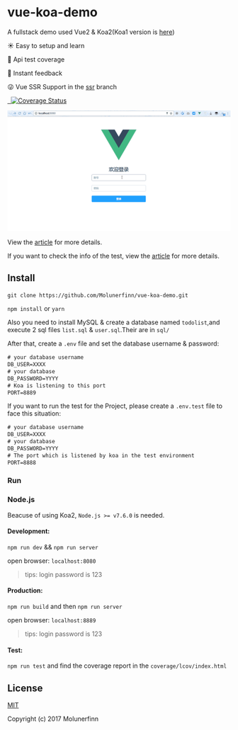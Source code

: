 # vue-koa-demo

A fullstack demo used Vue2 & Koa2(Koa1 version is [here](https://github.com/Molunerfinn/vue-koa-demo/tree/koa1))

:sunny: Easy to setup and learn

:100: Api test coverage

:rocket: Instant feedback 

:stuck_out_tongue_winking_eye: Vue SSR Support in the [ssr](https://github.com/Molunerfinn/vue-koa-demo/tree/ssr) branch

<p align="left">
  <a href="https://github.com/feross/standard">
    <img src="https://img.shields.io/badge/code%20style-standard-green.svg?style=flat-square" alt="">
  </a>
  <a href="https://github.com/facebook/jest">
    <img src="https://img.shields.io/badge/tested_with-jest-99424f.svg" alt="">
  </a>
  <a href='https://coveralls.io/github/Molunerfinn/vue-koa-demo?branch=master'>
    <img src='https://coveralls.io/repos/github/Molunerfinn/vue-koa-demo/badge.svg?branch=master' alt='Coverage Status' />
  </a>
</p>

![Todolist](https://github.com/nekolr/vue-koa-demo/blob/master/snapshot.gif 'todolist')

View the [article](https://molunerfinn.com/Vue+Koa/) for more details.

If you want to check the info of the test, view the [article](https://molunerfinn.com/Use-Jest-To-Test-Vue-Koa/) for more details.

## Install

`git clone https://github.com/Molunerfinn/vue-koa-demo.git`

`npm install` or `yarn`

Also you need to install MySQL & create a database named `todolist`,and execute 2 sql files `list.sql` & `user.sql`.Their are in `sql/`

After that, create a `.env` file and set the database username & password:

```env
# your database username
DB_USER=XXXX
# your database
DB_PASSWORD=YYYY 
# Koa is listening to this port
PORT=8889
```

If you want to run the test for the Project, please create a `.env.test` file to face this situation:

```env
# your database username
DB_USER=XXXX
# your database
DB_PASSWORD=YYYY 
# The port which is listened by koa in the test environment
PORT=8888
```

### Run

### Node.js

Beacuse of using Koa2, `Node.js >= v7.6.0` is needed.

#### Development: 

`npm run dev` && `npm run server`

open browser: `localhost:8080`

> tips: login password is 123

#### Production:

`npm run build` and then `npm run server`

open browser: `localhost:8889`

> tips: login password is 123

#### Test:

`npm run test` and find the coverage report in the `coverage/lcov/index.html`

## License

[MIT](http://opensource.org/licenses/MIT)

Copyright (c) 2017 Molunerfinn


